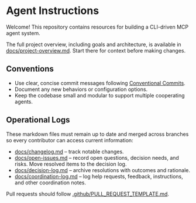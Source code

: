 # Agent Instructions

Welcome! This repository contains resources for building a CLI-driven MCP agent system.

The full project overview, including goals and architecture, is available in [docs/project-overview.md](docs/project-overview.md). Start there for context before making changes.

## Conventions

- Use clear, concise commit messages following [Conventional Commits](https://www.conventionalcommits.org/).
- Document any new behaviors or configuration options.
- Keep the codebase small and modular to support multiple cooperating agents.

## Operational Logs

These markdown files must remain up to date and merged across branches so every contributor can access current information:

- [docs/changelog.md](docs/changelog.md) – track notable changes.
- [docs/open-issues.md](docs/open-issues.md) – record open questions, decision needs, and risks. Move resolved items to the decision log.
- [docs/decision-log.md](docs/decision-log.md) – archive resolutions with outcomes and rationale.
- [docs/coordination-log.md](docs/coordination-log.md) – log help requests, feedback, instructions, and other coordination notes.

Pull requests should follow [.github/PULL_REQUEST_TEMPLATE.md](.github/PULL_REQUEST_TEMPLATE.md).
